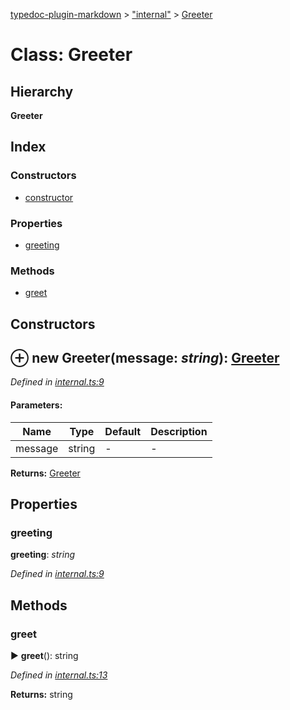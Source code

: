 [typedoc-plugin-markdown](../index.md) > ["internal"](../modules/_internal_.md) > [Greeter](../classes/_internal_.greeter.md)

# Class: Greeter

## Hierarchy

**Greeter**




## Index

### Constructors

* [constructor](_internal_.greeter.md#constructor)


### Properties

* [greeting](_internal_.greeter.md#greeting)


### Methods

* [greet](_internal_.greeter.md#greet)



## Constructors

<a id="constructor"></a>


## ⊕ **new Greeter**(message: *string*): [Greeter](../classes/_internal_.greeter.md)


*Defined in [internal.ts:9](https://github.com/tgreyuk/typedoc-plugin-markdown/blob/master/tests/src/internal.ts#L9)*


#### Parameters:

| Name  | Type                | Default | Description  |
| ------ | ------------------- | ------------ | ------------ |
| message  | string | - | - |





**Returns:** [Greeter](../classes/_internal_.greeter.md)


## Properties

###  greeting

**greeting**:  *string* 

*Defined in [internal.ts:9](https://github.com/tgreyuk/typedoc-plugin-markdown/blob/master/tests/src/internal.ts#L9)*






## Methods

###  greet

► **greet**(): string



*Defined in [internal.ts:13](https://github.com/tgreyuk/typedoc-plugin-markdown/blob/master/tests/src/internal.ts#L13)*




**Returns:** string






